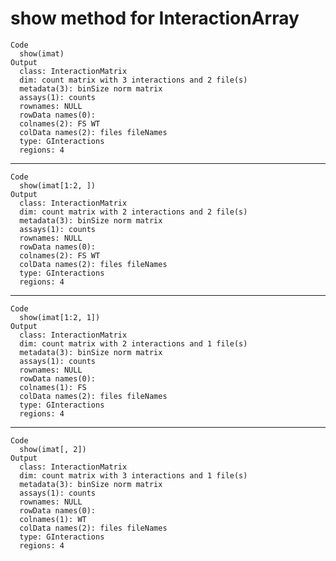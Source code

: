 # show method for InteractionArray

    Code
      show(imat)
    Output
      class: InteractionMatrix 
      dim: count matrix with 3 interactions and 2 file(s)
      metadata(3): binSize norm matrix
      assays(1): counts
      rownames: NULL
      rowData names(0):
      colnames(2): FS WT
      colData names(2): files fileNames
      type: GInteractions
      regions: 4

---

    Code
      show(imat[1:2, ])
    Output
      class: InteractionMatrix 
      dim: count matrix with 2 interactions and 2 file(s)
      metadata(3): binSize norm matrix
      assays(1): counts
      rownames: NULL
      rowData names(0):
      colnames(2): FS WT
      colData names(2): files fileNames
      type: GInteractions
      regions: 4

---

    Code
      show(imat[1:2, 1])
    Output
      class: InteractionMatrix 
      dim: count matrix with 2 interactions and 1 file(s)
      metadata(3): binSize norm matrix
      assays(1): counts
      rownames: NULL
      rowData names(0):
      colnames(1): FS
      colData names(2): files fileNames
      type: GInteractions
      regions: 4

---

    Code
      show(imat[, 2])
    Output
      class: InteractionMatrix 
      dim: count matrix with 3 interactions and 1 file(s)
      metadata(3): binSize norm matrix
      assays(1): counts
      rownames: NULL
      rowData names(0):
      colnames(1): WT
      colData names(2): files fileNames
      type: GInteractions
      regions: 4

